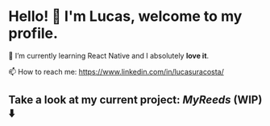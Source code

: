 # Hello! :wave: I'm Lucas, welcome to my profile.

🌱 I’m currently learning React Native and I absolutely **love it**.

📫 How to reach me: https://www.linkedin.com/in/lucasuracosta/

## Take a look at my current project: **_MyReeds_** (WIP) :arrow_down:

<!---
lucasacostaa/lucasacostaa is a ✨ special ✨ repository because its `README.md` (this file) appears on your GitHub profile.
You can click the Preview link to take a look at your changes.
--->
